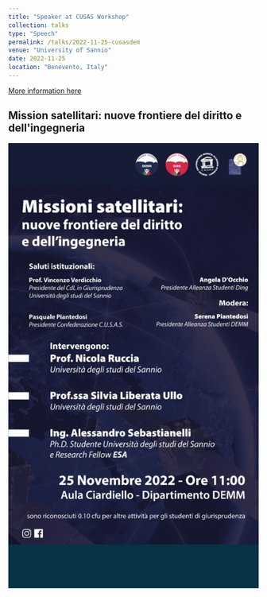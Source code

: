 ```yaml
---
title: "Speaker at CUSAS Workshop"
collection: talks
type: "Speech"
permalink: /talks/2022-11-25-cusasdem
venue: "University of Sannio"
date: 2022-11-25
location: "Benevento, Italy"
---
```


[More information here](https://www.instagram.com/cusas_unisannio/?hl=it)

## Mission satellitari: nuove frontiere del diritto e dell'ingegneria

![](/images/cusasdem.jpg)